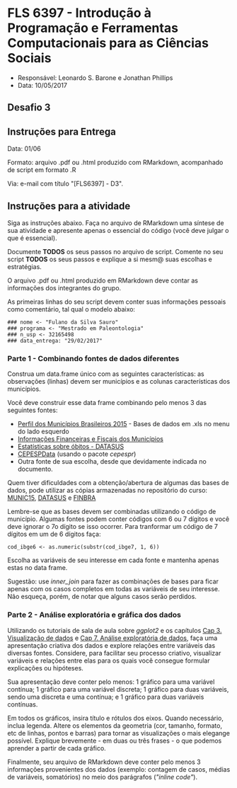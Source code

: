#  FLS 6397 - Introdução à Programação e Ferramentas Computacionais para as Ciências Sociais

- Responsável: Leonardo S. Barone e Jonathan Phillips
- Data: 10/05/2017

## Desafio 3

## Instruções para Entrega

Data: 01/06

Formato: arquivo .pdf ou .html produzido com RMarkdown, acompanhado de script em formato .R

Via: e-mail com título "[FLS6397] - D3".

## Instruções para a atividade

Siga as instruções abaixo. Faça no arquivo de RMarkdown uma síntese de sua atividade e apresente apenas o essencial do código (você deve julgar o que é essencial).

Documente __TODOS__ os seus passos no arquivo de script. Comente no seu script __TODOS__ os seus passos e explique a si mesm@ suas escolhas e estratégias.

O arquivo .pdf ou .html produzido em RMarkdown deve contar as informações dos integrantes do grupo.

As primeiras linhas do seu script devem conter suas informações pessoais como comentário, tal qual o modelo abaixo:

```{r}
### nome <- "Fulano da Silva Sauro"
### programa <- "Mestrado em Paleontologia"
### n_usp <- 32165498
### data_entrega: "29/02/2017"
```

### Parte 1 - Combinando fontes de dados diferentes

Construa um data.frame único com as seguintes características: as observações (linhas) devem ser municípios e as colunas características dos municípios.

Você deve construir esse data frame combinando pelo menos 3 das seguintes fontes:

- [Perfil dos Municípios Brasileiros 2015](http://www.ibge.gov.br/home/estatistica/economia/perfilmunic/2015/default.shtm) - Bases de dados em .xls no menu do lado esquerdo
- [Informações Financeiras e Fiscais dos Municípios](https://siconfi.tesouro.gov.br/siconfi/pages/public/consulta_finbra/finbra_list.jsf)
- [Estatísticas sobre óbitos - DATASUS](http://tabnet.datasus.gov.br/cgi/deftohtm.exe?sim/cnv/pobt10br.def)
- [CEPESPData](http://cepesp.io) (usando o pacote _cepespr_)
- Outra fonte de sua escolha, desde que devidamente indicada no documento.

Quem tiver dificuldades com a obtenção/abertura de algumas das bases de dados, pode utilizar as cópias armazenadas no repositório do curso: [MUNIC15](https://raw.githubusercontent.com/leobarone/FLS6397/master/data/Base_MUNIC_2015_xls.zip), [DATASUS](https://raw.githubusercontent.com/leobarone/FLS6397/master/data/obitos_datasus.csv) e [FINBRA](https://raw.githubusercontent.com/leobarone/FLS6397/master/data/receitas_orc_finbra.zip)

Lembre-se que as bases devem ser combinadas utilizando o código de município. Algumas fontes podem conter códigos com 6 ou 7 dígitos e você deve ignorar o 7o dígito se isso ocorrer. Para tranformar um código de 7 dígitos em um de 6 dígitos faça:

```{r setup, include=FALSE}
cod_ibge6 <- as.numeric(substr(cod_ibge7, 1, 6))
```

Escolha as variáveis de seu interesse em cada fonte e mantenha apenas estas no data frame.

Sugestão: use _inner\_join_ para fazer as combinações de bases para ficar apenas com os casos completos em todas as variáveis de seu interesse. Não esqueça, porém, de notar que alguns casos serão perdidos.

### Parte 2 - Análise exploratória e gráfica dos dados

Utilizando os tutoriais de sala de aula sobre _ggplot2_ e os capítulos [Cap 3. Visualização de dados](http://r4ds.had.co.nz/data-visualisation.html) e [Cap 7. Análise exploratória de dados](http://r4ds.had.co.nz/exploratory-data-analysis.html), faça uma apresentação criativa dos dados e explore relações entre variáveis das diversas fontes. Considere, para facilitar seu processo criativo, visualizar variáveis e relações entre elas para os quais você consegue formular explicações ou hipóteses.

Sua apresentação deve conter pelo menos: 1 gráfico para uma variável contínua; 1 gráfico para uma variável discreta; 1 gráfico para duas variáveis, sendo uma discreta e uma contínua; e 1 gráfico para duas variáveis contínuas.

Em todos os gráficos, insira título e rótulos dos eixos. Quando necessário, inclua legenda. Altere os elementos da geometria (cor, tamanho, formato, etc de linhas, pontos e barras) para tornar as visualizações o mais elegange possível. Explique brevemente - em duas ou três frases - o que podemos aprender a partir de cada gráfico.

Finalmente, seu arquivo de RMarkdown deve conter pelo menos 3 informações provenientes dos dados (exemplo: contagem de casos, médias de variáveis, somatórios) no meio dos parágrafos (_"inline code"_).

